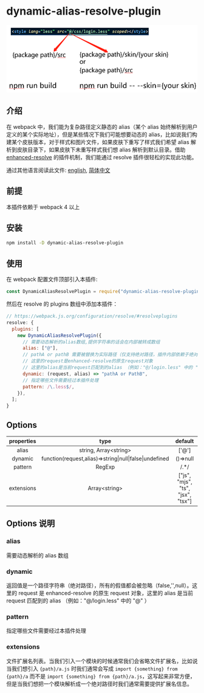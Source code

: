 # dynamic-alias-resolve-plugin

![](assets/2020-06-12-10-12-59.png)

## 介绍

在 webpack 中，我们能为复杂路径定义静态的 alias（某个 alias 始终解析到用户定义的某个实际地址），但是某些情况下我们可能想要动态的 alias，比如说我们构建某个皮肤版本，对于样式和图片文件，如果皮肤下重写了样式我们希望 alias 解析到皮肤目录下，如果皮肤下未重写样式我们想 alias 解析到默认目录。借助 [enhanced-resolve](https://github.com/webpack/enhanced-resolve) 的插件机制，我们能通过 resolve 插件很轻松的实现此功能。

通过其他语言阅读此文件: [english](./README.md), [简体中文](./README.zh-cn.md)

## 前提

本插件依赖于 webpack 4 以上

## 安装

```sh
npm install -D dynamic-alias-resolve-plugin
```

## 使用

在 webpack 配置文件顶部引入本插件:

```js
const DynamicAliasResolvePlugin = require("dynamic-alias-resolve-plugin");
```

然后在 resolve 的 plugins 数组中添加本插件：

```js
// https://webpack.js.org/configuration/resolve/#resolveplugins
resolve: {
  plugins: [
    new DynamicAliasResolvePlugin({
      // 需要动态解析的alias数组,提供字符串的话会在内部被转成数组
      alias: ["@"],
      // pathA or pathB 需要被替换为实际路径（仅支持绝对路径，插件内部依赖于绝对路径判断替换后的路径是否存在）
      // 这里的request是enhanced-resolve的原生request对象
      // 这里的alias是当前request匹配到的alias （例如："@/login.less" 中的 "@" ）
      dynamic: (request, alias) => "pathA or PathB",
      // 指定哪些文件需要经过本插件处理
      pattern: /\.less$/,
    }),
  ];
}
```

## Options

| properties |                          type                           |              default              |
| :--------: | :-----------------------------------------------------: | :-------------------------------: |
|   alias    |                 string, Array\<string\>                 |               ['@']               |
|  dynamic   | function(request,alias)=>string\|null\|false\|undefined |             ()=>null              |
|  pattern   |                         RegExp                          |               /.\*/               |
| extensions |                     Array\<string\>                     | ["js", "mjs", "ts", "jsx", "tsx"] |

## Options 说明

### alias

需要动态解析的 alias 数组

### dynamic

返回值是一个路径字符串（绝对路径），所有的假值都会被忽略（false,'',null）。这里的 request 是 enhanced-resolve 的原生 request 对象，这里的 alias 是当前 request 匹配到的 alias （例如："@/login.less" 中的 "@" ）

### pattern

指定哪些文件需要经过本插件处理

### extensions

文件扩展名列表。当我们引入一个模块的时候通常我们会省略文件扩展名，比如说当我们想引入 `{path}/a.js` 时我们通常会写成 `import {something} from {path}/a` 而不是 `import {something} from {path}/a.js`，这写起来非常方便，但是当我们想把一个模块解析成一个绝对路径时我们通常需要提供扩展名信息。
